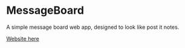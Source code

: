 # MessageBoard
A simple message board web app, designed to look like post it notes.

[Website here](https://danmessageboard.netlify.app/)
